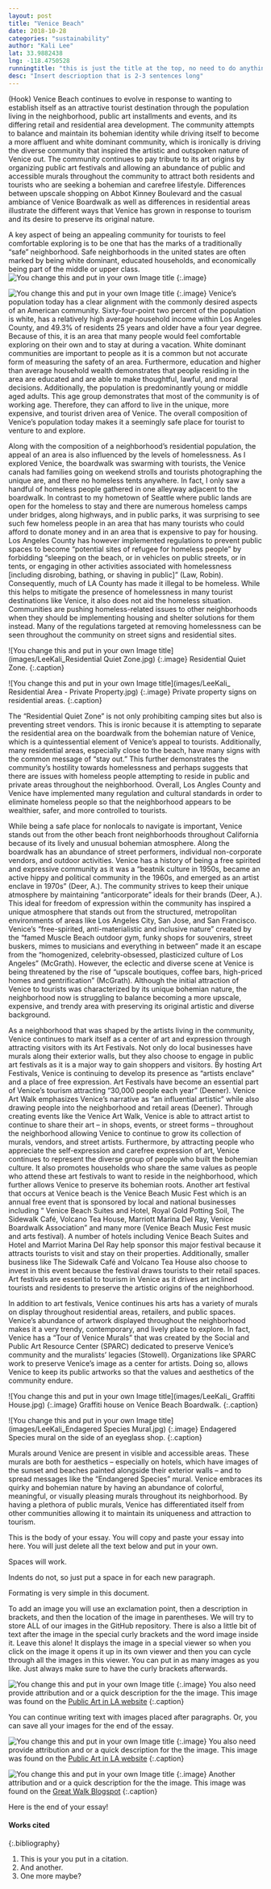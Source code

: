 ```yaml
---
layout: post
title: "Venice Beach"
date: 2018-10-28
categories: "sustainability" 
author: "Kali Lee"
lat: 33.9882438
lng: -118.4750528
runningtitle: "this is just the title at the top, no need to do anything here"
desc: "Insert descrioption that is 2-3 sentences long"
---
```


(Hook) Venice Beach continues to evolve in response to wanting to establish itself as an attractive tourist destination through the population living in the neighborhood, public art installments and events, and its differing retail and residential area development. The community attempts to balance and maintain its bohemian identity while driving itself to become a more affluent and white dominant community, which is ironically is driving the diverse community that inspired the artistic and outspoken nature of Venice out. The community continues to pay tribute to its art origins by organizing public art festivals and allowing an abundance of public and accessible murals throughout the community to attract both residents and tourists who are seeking a bohemian and carefree lifestyle. Differences between upscale shopping on Abbot Kinney Boulevard and the casual ambiance of Venice Boardwalk as well as differences in residential areas illustrate the different ways that Venice has grown in response to tourism and its desire to preserve its original nature.

A key aspect of being an appealing community for tourists to feel comfortable exploring is to be one that has the marks of a traditionally “safe” neighborhood. Safe neighborhoods in the united states are often marked by being white dominant, educated households, and economically being part of the middle or upper class. 
![You change this and put in your own Image title](images/LeeKali_Census1.jpg)
   {:.image} 
   
![You change this and put in your own Image title](images/LeeKali_Census2.jpg)
   {:.image}
Venice’s population today has a clear alignment with the commonly desired aspects of an American community. Sixty-four-point two percent of the population is white, has a relatively high average household income within Los Angeles County, and 49.3% of residents 25 years and older have a four year degree. Because of this, it is an area that many people would feel comfortable exploring on their own and to stay at during a vacation. White dominant communities are important to people as it is a common but not accurate form of measuring the safety of an area. Furthermore, education and higher than average household wealth demonstrates that people residing in the area are educated and are able to make thoughtful, lawful, and moral decisions. Additionally, the population is predominantly young or middle aged adults.  This age group demonstrates that most of the community is of working age. Therefore, they can afford to live in the unique, more expensive, and tourist driven area of Venice. The overall composition of Venice’s population today makes it a seemingly safe place for tourist to venture to and explore. 
   
Along with the composition of a neighborhood’s residential population, the appeal of an area is also influenced by the levels of homelessness. As I explored Venice, the boardwalk was swarming with tourists, the Venice canals had families going on weekend strolls and tourists photographing the unique are, and there no homeless tents anywhere. In fact, I only saw a handful of homeless people gathered in one alleyway adjacent to the boardwalk. In contrast to my hometown of Seattle where public lands are open for the homeless to stay and there are numerous homeless camps under bridges, along highways, and in public parks, it was surprising to see such few homeless people in an area that has many tourists who could afford to donate money and in an area that is expensive to pay for housing. Los Angeles County has however implemented regulations to prevent public spaces to become “potential sites of refugee for homeless people” by forbidding “sleeping on the beach, or in vehicles on public streets, or in tents, or engaging in other activities associated with homelessness [including disrobing, bathing, or shaving in public]” (Law, Robin). Consequently, much of LA County has made it illegal to be homeless. While this helps to mitigate the presence of homelessness in many tourist destinations like Venice, it also does not aid the homeless situation. Communities are pushing homeless-related issues to other neighborhoods when they should be implementing housing and shelter solutions for them instead. Many of the regulations targeted at removing homelessness can be seen throughout the community on street signs and residential sites.  

![You change this and put in your own Image title](images/LeeKali_Residential Quiet Zone.jpg)
   {:.image}
Residential Quiet Zone.
   {:.caption} 
   
![You change this and put in your own Image title](images/LeeKali_ Residential Area - Private Property.jpg)
   {:.image}
Private property signs on residential areas.
   {:.caption} 
   
The “Residential Quiet Zone” is not only prohibiting camping sites but also is preventing street vendors. This is ironic because it is attempting to separate the residential area on the boardwalk from the bohemian nature of Venice, which is a quintessential element of Venice’s appeal to tourists. Additionally, many residential areas, especially close to the beach, have many signs with the common message of “stay out.” This further demonstrates the community’s hostility towards homelessness and perhaps suggests that there are issues with homeless people attempting to reside in public and private areas throughout the neighborhood. Overall, Los Angles County and Venice have implemented many regulation and cultural standards in order to eliminate homeless people so that the neighborhood appears to be wealthier, safer, and more controlled to tourists. 

While being a safe place for nonlocals to navigate is important, Venice stands out from the other beach front neighborhoods throughout California because of its lively and unusual bohemian atmosphere. Along the boardwalk has an abundance of street performers, individual non-corporate vendors, and outdoor activities. Venice has a history of being a free spirited and expressive community as it was a “beatnik culture in 1950s, became an active hippy and political community in the 1960s, and emerged as an artist enclave in 1970s” (Deer, A.). The community strives to keep their unique atmosphere by maintaining “anticorporate” ideals for their brands (Deer, A.). This ideal for freedom of expression within the community has inspired a unique atmosphere that stands out from the structured, metropolitan environments of areas like Los Angeles City, San Jose, and San Francisco. Venice’s “free-spirited, anti-materialistic and inclusive nature” created by the “famed Muscle Beach outdoor gym, funky shops for souvenirs, street buskers, mimes to musicians and everything in between” made it an escape from the “homogenized, celebrity-obsessed, plasticized culture of Los Angeles” (McGrath). However, the eclectic and diverse scene at Venice is being threatened by the rise of “upscale boutiques, coffee bars, high-priced homes and gentrification” (McGrath). Although the initial attraction of Venice to tourists was characterized by its unique bohemian nature, the neighborhood now is struggling to balance becoming a more upscale, expensive, and trendy area with preserving its original artistic and diverse background.

As a neighborhood that was shaped by the artists living in the community, Venice continues to mark itself as a center of art and expression through attracting visitors with its Art Festivals. Not only do local businesses have murals along their exterior walls, but they also choose to engage in public art festivals as it is a major way to gain shoppers and visitors. By hosting Art Festivals, Venice is continuing to develop its presence as “artists enclave” and a place of free expression. Art Festivals have become an essential part of Venice’s tourism attracting “30,000 people each year” (Deener). Venice Art Walk emphasizes Venice’s narrative as “an influential artistic” while also drawing people into the neighborhood and retail areas (Deener). Through creating events like the Venice Art Walk, Venice is able to attract artist to continue to share their art – in shops, events, or street forms – throughout the neighborhood allowing Venice to continue to grow its collection of murals, vendors, and street artists. Furthermore, by attracting people who appreciate the self-expression and carefree expression of art, Venice continues to represent the diverse group of people who built the bohemian culture. It also promotes households who share the same values as people who attend these art festivals to want to reside in the neighborhood, which further allows Venice to preserve its bohemian roots. Another art festival that occurs at Venice beach is the Venice Beach Music Fest which is an annual free event that is sponsored by local and national businesses including “ Venice Beach Suites and Hotel, Royal Gold Potting Soil, The Sidewalk Café, Volcano Tea House, Marriott Marina Del Ray, Venice Boardwalk Association” and many more (Venice Beach Music Fest music and arts festival). A number of hotels including Venice Beach Suites and Hotel and Marriot Marina Del Ray help sponsor this major festival because it attracts tourists to visit and stay on their properties. Additionally, smaller business like The Sidewalk Café and Volcano Tea House also choose to invest in this event because the festival draws tourists to their retail spaces. Art festivals are essential to tourism in Venice as it drives art inclined tourists and residents to preserve the artistic origins of the neighborhood. 

In addition to art festivals, Venice continues his arts has a variety of murals on display throughout residential areas, retailers, and public spaces. Venice’s abundance of artwork displayed throughout the neighborhood makes it a very trendy, contemporary, and lively place to explore. In fact, Venice has a “Tour of Venice Murals” that was created by the Social and Public Art Resource Center (SPARC) dedicated to preserve Venice’s community and the muralists’ legacies (Stowell). Organizations like SPARC work to preserve Venice’s image as a center for artists. Doing so, allows Venice to keep its public artworks so that the values and aesthetics of the community endure.

![You change this and put in your own Image title](images/LeeKali_ Graffiti House.jpg)
   {:.image}
Graffiti house on Venice Beach Boardwalk. 
   {:.caption} 
   
![You change this and put in your own Image title](images/LeeKali_Endagered Species Mural.jpg)
   {:.image}
Endagered Species mural on the side of an eyeglass shop. 
   {:.caption} 
   
Murals around Venice are present in visible and accessible areas. These murals are both for aesthetics – especially on hotels, which have images of the sunset and beaches painted alongside their exterior walls – and to spread messages like the “Endangered Species” mural. Venice embraces its quirky and bohemian nature by having an abundance of colorful, meaningful, or visually pleasing murals throughout its neighborhood. By having a plethora of public murals, Venice has differentiated itself from other communities allowing it to maintain its uniqueness and attraction to tourism.

This is the body of your essay. You will copy and paste your essay into here. You will just delete all the text below and put in your own.


Spaces will work.

Indents do not, so just put a space in for each new paragraph.

Formating is very simple in this document. 

To add an image you will use an exclamation point, then a description in brackets, and then the location of the image in parentheses. We will try to store ALL of our images in the GitHub repository.  There is also a little bit of text after the image in the special curly brackets and the word image inside it. Leave this alone! It displays the image in a special viewer so when you click on the image it opens it up in its own viewer and then you can cycle through all the images in this viewer. You can put in as many images as you like. Just always make sure to have the curly brackets afterwards.

![You change this and put in your own Image title](images/example1.jpg)
   {:.image}
You also need provide attribution and or a quick description for the the image. This image was found on the [Public Art in LA website](http://www.publicartinla.com/LA_murals/Hollywood/cat_fairfax.html)
   {:.caption}

You can continue writing text with images placed after paragraphs. Or, you can save all your images for the end of the essay.

![You change this and put in your own Image title](images/example1.jpg)
   {:.image}
You also need provide attribution and or a quick description for the the image. This image was found on the [Public Art in LA website](http://www.publicartinla.com/LA_murals/Hollywood/cat_fairfax.html)
   {:.caption} 
   
![You change this and put in your own Image title](images/example2.jpg)
   {:.image}
Another attribution and or a quick description for the the image. This image was found on the [Great Walk Blogspot](http://greatlawalk.blogspot.com/2016/11/)
   {:.caption} 

Here is the end of your essay!

#### Works cited

{:.bibliography} 
1. This is your you put in a citation.
2. And another.
3. One more maybe?
